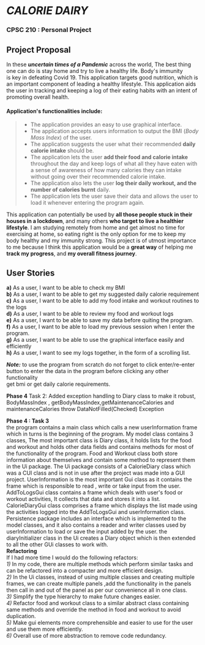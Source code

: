 # ***CALORIE DAIRY***
### CPSC 210 : Personal Project
##  **Project Proposal**

In these ***uncertain times of a Pandemic*** across the world, The best thing  
one can do is stay home and try to live a healthy life. Body's immunity  
is key in defeating Covid 19. This application targets good nutrition, which is an important component of 
leading a healthy lifestyle. This application aids the user in tracking 
and keeping a log of their eating habits with an intent of promoting overall health.  
 
#### Application's  **functionalities** include:
>- The application provides an easy to use graphical interface.
>- The application accepts users information to output the BMI (*Body  
 Mass Index*) of the user.
 >- The application suggests the user what their recommended **daily calorie intake** should be.
 >- The application lets the user **add their food and calorie intake** throughout the day 
   and keep logs of what all they have eaten with a sense of awareness of how many calories they can intake without 
   going over their recommended calorie intake.
 >- The application also lets the user **log their daily workout, and the 
number of calories burnt** daily.
>- The application lets the user save their data and allows the user to load it whenever entering
the program again. 

This application can potentially be used by **all those people stuck in their houses 
in a lockdown**, and many others **who target to live a healthier lifestyle**. 
I am studying remotely from home and get almost no time for exercising at home, so 
eating right is the only option for me to keep my body healthy and my immunity strong.
This project is of utmost importance to me because I think this application would be
a **great way** of helping me **track my progress**, and **my overall fitness journey**.   

## User Stories
**a)** As a user, I want to be able to check my BMI  
**b)** As a user, I want to be able to get my suggested daily calorie requirement  
**c)** As a user, I want to be able to add my food intake and workout routines to the logs  
**d)** As a user, I want to be able to review my food and workout logs   
**e)** As a user, I want to be able to save my data before quiting the program.  
**f)** As a user, I want to be able to load my previous session when I enter the program.  
**g)** As a user, I want to be able to use the graphical interface easily and efficiently  
**h)** As a user, I want to see my logs together, in the form of a scrolling list.




 ***Note:*** to use the program from scratch do not forget to click enter/re-enter  
 button to enter the data in the program before clicking any other functionality  
 get bmi or get daily calorie requirements.
 
 **Phase 4** Task 2: Added exception handling to Diary class to make it robust, BodyMassIndex
 , getBodyMassIndex,getMaintenanceCalories and maintenanceCalories throw DataNotFilled(Checked) Exception

**Phase 4 : Task 3**  
the program contains a main class which calls a new userInformation frame which in turns 
is the beginning of the program. My model class contains 3 classes, The most important class is 
Diary class, it holds lists for the food and workout and holds other data fields and contains methods for most of the functionality 
of the program. Food and Workout class both store information about themselves and contain some 
method to represent them in the Ui package. The Ui package consists of a CalorieDiary class which was a 
CUI class and is not in use after the project was made into a GUI project. UserInformation is the 
most important Gui class as it contains the frame which is responsible to read , write or take 
input from the user. AddToLogsGui class contains a frame which deals with user's food or 
workout activities, It collects that data and stores it into a list. CalorieDiaryGui class comprises 
a frame which displays the list made using the activities logged into the AddToLogsGui and 
userInformation class. Persistence package includes an interface which is implemented to 
the model classes, and it also contains a reader and writer classes used by userInformation to 
load or save the input added by the user. the diaryInitializer class in the Ui creates a Diary object 
which is then extended to all the other GUi classes to work with.      
****Refactoring****  
If I had more time I would do the following refactors:  
*1)* In my code, there are multiple methods which perform similar tasks and can be 
refactored into a compacter and more efficient design.  
*2)* In the Ui classes, instead of using multiple classes and creating multiple frames, 
we can create multiple panels ,add the functionality in the panels then call in and out of the
 panel as per our convenience all in one class.  
*3)* Simplify the type hierarchy to make future changes easier.  
*4)* Refactor food and workout class to a similar abstract class containing same methods and 
override the method in food and workout to avoid duplication.  
*5)* Make gui elements more comprehensible and easier to use for the user and use them more efficiently.  
*6)* Overall use of more abstraction to remove code redundancy.  




